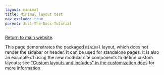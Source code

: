 ```yaml
---
layout: minimal
title: Minimal layout test
nav_exclude: true
parent: Just-The-Docs-Tutorial
---
```


[Return to main website]({{site.baseurl}}/).

This page demonstrates the packaged `minimal` layout, which does not render the sidebar or header. It can be used for standalone pages. It is also an example of using the new modular site components to define custom layouts; see ["Custom layouts and includes" in the customization docs]({{site.baseurl}}/docs/customization/#custom-layouts-and-includes) for more information.

